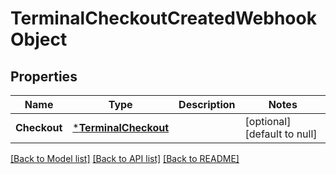 # TerminalCheckoutCreatedWebhookObject

## Properties
Name | Type | Description | Notes
------------ | ------------- | ------------- | -------------
**Checkout** | [***TerminalCheckout**](TerminalCheckout.md) |  | [optional] [default to null]

[[Back to Model list]](../README.md#documentation-for-models) [[Back to API list]](../README.md#documentation-for-api-endpoints) [[Back to README]](../README.md)

